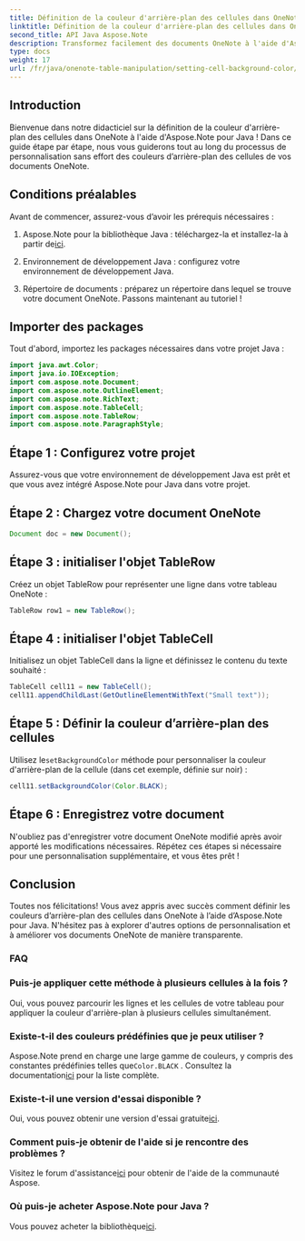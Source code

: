```yaml
---
title: Définition de la couleur d'arrière-plan des cellules dans OneNote - Aspose.Note
linktitle: Définition de la couleur d'arrière-plan des cellules dans OneNote - Aspose.Note
second_title: API Java Aspose.Note
description: Transformez facilement des documents OneNote à l'aide d'Aspose.Note pour Java. Personnalisez sans effort les couleurs d’arrière-plan des cellules. Essayez l'essai gratuit maintenant !
type: docs
weight: 17
url: /fr/java/onenote-table-manipulation/setting-cell-background-color/
---
```

## Introduction
Bienvenue dans notre didacticiel sur la définition de la couleur d'arrière-plan des cellules dans OneNote à l'aide d'Aspose.Note pour Java ! Dans ce guide étape par étape, nous vous guiderons tout au long du processus de personnalisation sans effort des couleurs d’arrière-plan des cellules de vos documents OneNote.
## Conditions préalables
Avant de commencer, assurez-vous d’avoir les prérequis nécessaires :
1.  Aspose.Note pour la bibliothèque Java : téléchargez-la et installez-la à partir de[ici](https://releases.aspose.com/note/java/).
   
2. Environnement de développement Java : configurez votre environnement de développement Java.
3. Répertoire de documents : préparez un répertoire dans lequel se trouve votre document OneNote.
Passons maintenant au tutoriel !
## Importer des packages
Tout d'abord, importez les packages nécessaires dans votre projet Java :
```java
import java.awt.Color;
import java.io.IOException;
import com.aspose.note.Document;
import com.aspose.note.OutlineElement;
import com.aspose.note.RichText;
import com.aspose.note.TableCell;
import com.aspose.note.TableRow;
import com.aspose.note.ParagraphStyle;
```
## Étape 1 : Configurez votre projet
Assurez-vous que votre environnement de développement Java est prêt et que vous avez intégré Aspose.Note pour Java dans votre projet.
## Étape 2 : Chargez votre document OneNote
```java
Document doc = new Document();
```
## Étape 3 : initialiser l'objet TableRow
Créez un objet TableRow pour représenter une ligne dans votre tableau OneNote :
```java
TableRow row1 = new TableRow();
```
## Étape 4 : initialiser l'objet TableCell
Initialisez un objet TableCell dans la ligne et définissez le contenu du texte souhaité :
```java
TableCell cell11 = new TableCell();
cell11.appendChildLast(GetOutlineElementWithText("Small text"));
```
## Étape 5 : Définir la couleur d’arrière-plan des cellules
 Utilisez le`setBackgroundColor` méthode pour personnaliser la couleur d'arrière-plan de la cellule (dans cet exemple, définie sur noir) :
```java
cell11.setBackgroundColor(Color.BLACK);
```
## Étape 6 : Enregistrez votre document
N'oubliez pas d'enregistrer votre document OneNote modifié après avoir apporté les modifications nécessaires.
Répétez ces étapes si nécessaire pour une personnalisation supplémentaire, et vous êtes prêt !
## Conclusion
Toutes nos félicitations! Vous avez appris avec succès comment définir les couleurs d’arrière-plan des cellules dans OneNote à l’aide d’Aspose.Note pour Java. N'hésitez pas à explorer d'autres options de personnalisation et à améliorer vos documents OneNote de manière transparente.
### FAQ
### Puis-je appliquer cette méthode à plusieurs cellules à la fois ?
Oui, vous pouvez parcourir les lignes et les cellules de votre tableau pour appliquer la couleur d'arrière-plan à plusieurs cellules simultanément.
### Existe-t-il des couleurs prédéfinies que je peux utiliser ?
 Aspose.Note prend en charge une large gamme de couleurs, y compris des constantes prédéfinies telles que`Color.BLACK` . Consultez la documentation[ici](https://reference.aspose.com/note/java/) pour la liste complète.
### Existe-t-il une version d'essai disponible ?
 Oui, vous pouvez obtenir une version d'essai gratuite[ici](https://releases.aspose.com/).
### Comment puis-je obtenir de l'aide si je rencontre des problèmes ?
 Visitez le forum d'assistance[ici](https://forum.aspose.com/c/note/28) pour obtenir de l'aide de la communauté Aspose.
### Où puis-je acheter Aspose.Note pour Java ?
 Vous pouvez acheter la bibliothèque[ici](https://purchase.aspose.com/buy).